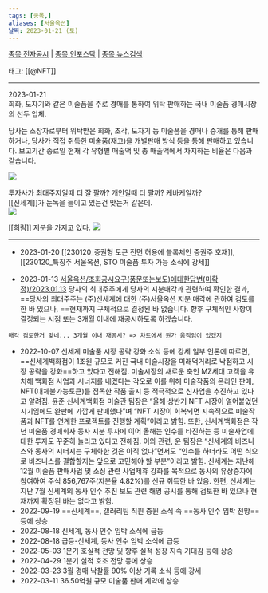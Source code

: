 ```yaml
---
tags: [종목,]
aliases: [서울옥션]
날짜: 2023-01-21 (토)
---
```

[종목 전자공시](https://finance.naver.com/item/dart.naver?code=063170) |  [종목 인포스탁](https://www.infostock.co.kr/site/3d/3d_show.asp?codename=063170) | [종목 뉴스검색](https://m.search.naver.com/search.naver?where=m_news&sm=mtb_jum&query=서울옥션)

태그: [[@NFT]]

___

2023-01-21   
회화, 도자기와 같은 미술품을 주로 경매를 통하여 위탁 판매하는 국내 미술품 경매시장의 선두 업체.

당사는 소장자로부터 위탁받은 회화, 조각, 도자기 등 미술품을 경매나 중개를 통해 판매하거나, 당사가 직접 취득한 미술품(재고)을 개별판매 방식 등을 통해 판매하고 있습니다. 보고기간 종료일 현재 각 유형별 매출액 및 총 매출액에서 차지하는 비율은 다음과 같습니다.

![](https://i.imgur.com/YfxKoJi.png)

투자사가 최대주지일때 더 잘 팔까? 개인일때 더 팔까? 케바케일까?    
[[신세계]]가 눈독을 들이고 있는건 맞는거 같은데.    
![](https://i.imgur.com/OSHsXPX.png)

[[희림]] 지분을 가지고 있다. 
![](https://i.imgur.com/nO5sLup.png)


___

- 2023-01-20 [[230120_증권형 토큰 전면 허용에 블록체인 증권주 호재]], [[230120_특징주 서울옥션, STO 미술품 투자 가능 소식에 강세]]


- 2023-01-13 [서울옥션/조회공시요구(풍문또는보도)에대한답변(미확정)/2023.01.13](https://dart.fss.or.kr/dsaf001/main.do?rcpNo=20230113900381)
	당사의 최대주주에게 당사의 지분매각과 관련하여 확인한 결과, ==당사의 최대주주는 (주)신세계에 대한 (주)서울옥션 지분 매각에 관하여 검토를 한 바 있으나, ==현재까지 구체적으로 결정된 바 없습니다.  향후 구체적인 사항이 결정되는 시점 또는 3개월 이내에 재공시하도록 하겠습니다.
```
매각 검토한거 맞네... 3개월 이내 재공시? => 차트에서 뭔가 움직임이 있겠지 
```


- 2022-10-07  신세계 미술품 시장 공략 강화 소식 등에 강세
	일부 언론에 따르면, ==신세계백화점이 1조원 규모로 커진 국내 미술시장을 미래먹거리로 낙점하고 시장 공략을 강화==하고 있다고 전해짐. 미술시장의 새로운 축인 MZ세대 고객을 유치해 백화점 사업과 시너지를 내겠다는 각오로 이를 위해 미술작품의 온라인 판매, NFT(대체불가능토큰)를 접목한 작품 출시 등 적극적으로 신사업을 추진하고 있다고 알려짐. 윤준 신세계백화점 미술관 팀장은 “올해 상반기 NFT 시장이 얼어붙었던 시기임에도 완판에 가깝게 판매했다”며 “NFT 시장이 회복되면 지속적으로 미술작품과 NFT를 연계한 프로젝트를 진행할 계획”이라고 밝힘.
	또한, 신세계백화점은 작년 미술품 경매회사 동사 지분 투자에 이어 올해는 인수를 타진하는 등 미술사업에 대한 투자도 꾸준히 늘리고 있다고 전해짐. 이와 관련, 윤 팀장은 “신세계의 비즈니스와 동사의 시너지는 구체화한 것은 아직 없다”면서도 “인수를 하더라도 어떤 식으로 비즈니스를 결합할지는 앞으로 고민해야 할 부분”이라고 밝힘.
	신세계는 지난해 12월 미술품 판매사업 및 소싱 관련 사업제휴 강화를 목적으로 동사의 유상증자에 참여하여 주식 856,767주(지분율 4.82%)를 신규 취득한 바 있음. 한편, 신세계는 지난 7월 신세계의 동사 인수 추진 보도 관련 해명 공시를 통해 검토한 바 있으나 현재까지 확정된 바는 없다고 밝힘.
- 2022-09-19  ==신세계==, 갤러리팀 직원 충원 소식 속 ==동사 인수 임박 전망== 등에 상승
- 2022-08-18  신세계, 동사 인수 임박 소식에 급등
- 2022-08-18  급등-신세계, 동사 인수 임박 소식에 급등
- 2022-05-03  1분기 호실적 전망 및 향후 실적 성장 지속 기대감 등에 상승
- 2022-04-29  1분기 실적 호조 전망 등에 상승
- 2022-03-23  3월 경매 낙찰률 90% 이상 기록 소식 등에 강세
- 2022-03-11  36.50억원 규모 미술품 판매 계약에 상승




